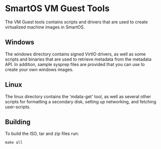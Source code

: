 # SmartOS VM Guest Tools

The VM Guest tools contains scripts and drivers that are used to create
virtualized machine images in SmartOS.

## Windows

The windows directory contains signed VirtIO drivers, as well as some scripts
and binaries that are used to retrieve metadata from the metadata API. In
addition, sample sysprep files are provided that you can use to create your own
windows images. 

## Linux

The linux directory contains the 'mdata-get' tool, as well as several other
scripts for formatting a secondary disk, setting up networking, and fetching
user-scripts.

## Building

To build the ISO, tar and zip files run:

```
make all
```